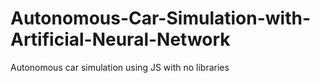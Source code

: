# Autonomous-Car-Simulation-with-Artificial-Neural-Network
Autonomous car simulation using JS with no libraries
